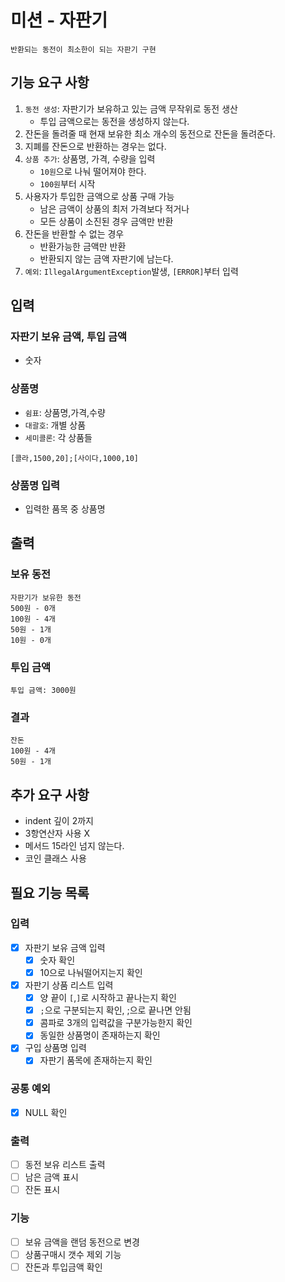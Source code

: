 # 미션 - 자판기
```aidl
반환되는 동전이 최소한이 되는 자판기 구현
```

## 기능 요구 사항
1. `동전 생성`: 자판기가 보유하고 있는 금액 무작위로 동전 생산
   - 투입 금액으로는 동전을 생성하지 않는다.
2. 잔돈을 돌려줄 때 현재 보유한 최소 개수의 동전으로 잔돈을 돌려준다.
3. 지폐를 잔돈으로 반환하는 경우는 없다.
4. `상품 추가`: 상품명, 가격, 수량을 입력
   - `10원`으로 나눠 떨어져야 한다.
   - `100원`부터 시작
5. 사용자가 투입한 금액으로 상품 구매 가능
   - 남은 금액이 상품의 최저 가격보다 적거나
   - 모든 상품이 소진된 경우 금액만 반환
6. 잔돈을 반환할 수 없는 경우
   - 반환가능한 금액만 반환
   - 반환되지 않는 금액 자판기에 남는다.
7. `예외`: `IllegalArgumentException`발생, `[ERROR]`부터 입력

## 입력

### 자판기 보유 금액, 투입 금액
- 숫자

### 상품명
- `쉼표`: 상품명,가격,수량
- `대괄호`: 개별 상품
- `세미콜론`: 각 상품들
```aidl
[콜라,1500,20];[사이다,1000,10]
```

### 상품명 입력
- 입력한 품목 중 상품명


## 출력
### 보유 동전
```aidl
자판기가 보유한 동전
500원 - 0개
100원 - 4개
50원 - 1개
10원 - 0개
```

### 투입 금액
```aidl
투입 금액: 3000원
```

### 결과
```aidl
잔돈
100원 - 4개
50원 - 1개
```


## 추가 요구 사항
- indent 깊이 2까지
- 3항연산자 사용 X
- 메서드 15라인 넘지 않는다.
- 코인 클래스 사용


## 필요 기능 목록

### 입력
- [x] 자판기 보유 금액 입력
  - [x] 숫자 확인
  - [x] 10으로 나눠떨어지는지 확인
- [x] 자판기 상품 리스트 입력
  - [x] 양 끝이 `[`,`]`로 시작하고 끝나는지 확인
  - [x] `;`으로 구분되는지 확인, ;으로 끝나면 안됨
  - [x] 콤파로 3개의 입력값을 구분가능한지 확인
  - [x] 동일한 상품명이 존재하는지 확인
- [x] 구입 상품명 입력
  - [x] 자판기 품목에 존재하는지 확인

### 공통 예외
- [x] NULL 확인

### 출력
- [ ] 동전 보유 리스트 출력
- [ ] 남은 금액 표시
- [ ] 잔돈 표시

### 기능
- [ ] 보유 금액을 랜덤 동전으로 변경
- [ ] 상품구매시 갯수 제외 기능
- [ ] 잔돈과 투입금액 확인